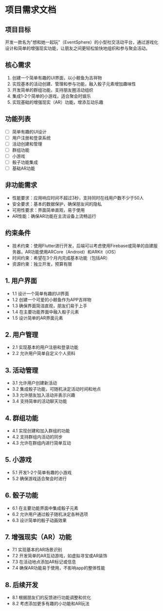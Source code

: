 # 项目需求文档

## 项目目标
开发一款名为"想和她一起玩"（EventSphere）的小型社交活动平台，通过游戏化设计和简单的增强现实功能，让朋友之间更轻松愉快地组织和参与聚会活动。

## 核心需求
1. 创建一个简单有趣的UI界面，以小鲸鱼为吉祥物
2. 实现基本的活动创建、管理和参与功能，融入骰子元素增加趣味性
3. 开发简单的群组功能，支持朋友圈活动组织
4. 集成1-2个简单的小游戏，适合聚会时娱乐
5. 实现基础的增强现实（AR）功能，增添互动乐趣

## 功能列表
- [ ] 简单有趣的UI设计
- [ ] 用户注册和登录系统
- [ ] 活动创建和管理
- [ ] 群组功能
- [ ] 小游戏
- [ ] 骰子功能集成
- [ ] 基础AR功能

## 非功能需求
- 性能要求：应用响应时间不超过3秒，支持同时在线用户数不少于50人
- 安全要求：基本的数据保护，确保朋友间的隐私
- 可用性要求：界面简单直观，易于使用
- AR性能：确保AR功能在主流设备上流畅运行

## 约束条件
- 技术约束：使用Flutter进行开发，后端可以考虑使用Firebase或简单的自建服务器，AR功能使用ARCore（Android）和ARKit（iOS）
- 时间约束：希望在3个月内完成基本功能（包括AR）
- 资源约束：独立开发，预算有限

## 1. 用户界面

- 1.1 设计一个简单有趣的UI界面
- 1.2 创建一个可爱的小鲸鱼作为APP吉祥物
- 1.3 确保界面简洁直观，朋友们易于上手
- 1.4 在主要功能界面中融入骰子元素
- 1.5 设计简单的AR界面元素

## 2. 用户管理

- 2.1 实现基本的用户注册和登录功能
- 2.2 允许用户简单自定义个人资料

## 3. 活动管理

- 3.1 允许用户创建新活动
- 3.2 集成骰子功能，可随机决定活动时间和地点
- 3.3 允许朋友加入活动并表示兴趣
- 3.4 支持简单的活动聊天功能

## 4. 群组功能

- 4.1 实现创建和加入群组的功能
- 4.2 支持群组内活动的同步
- 4.3 允许在群组内进行简单互动

## 5. 小游戏

- 5.1 开发1-2个简单有趣的小游戏
- 5.2 确保游戏适合聚会时进行

## 6. 骰子功能

- 6.1 在主要功能界面中集成骰子元素
- 6.2 允许用户通过骰子随机决定各种选项
- 6.3 设计简单的骰子动画效果

## 7. 增强现实（AR）功能

- 7.1 实现基本的AR场景识别
- 7.2 开发简单的AR互动游戏，如虚拟寻宝或AR装饰
- 7.3 在活动地点添加AR标记或信息
- 7.4 确保AR功能易于使用，不影响app的整体性能

## 8. 后续开发

- 8.1 根据朋友们的反馈进行功能调整和优化
- 8.2 考虑添加更多有趣的小功能和AR玩法
